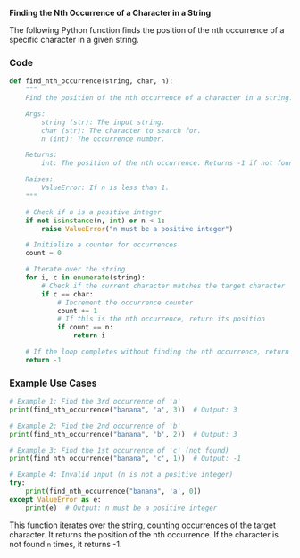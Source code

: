 **Finding the Nth Occurrence of a Character in a String**

The following Python function finds the position of the nth occurrence of a specific character in a given string.

### Code

```python
def find_nth_occurrence(string, char, n):
    """
    Find the position of the nth occurrence of a character in a string.

    Args:
        string (str): The input string.
        char (str): The character to search for.
        n (int): The occurrence number.

    Returns:
        int: The position of the nth occurrence. Returns -1 if not found.

    Raises:
        ValueError: If n is less than 1.
    """

    # Check if n is a positive integer
    if not isinstance(n, int) or n < 1:
        raise ValueError("n must be a positive integer")

    # Initialize a counter for occurrences
    count = 0

    # Iterate over the string
    for i, c in enumerate(string):
        # Check if the current character matches the target character
        if c == char:
            # Increment the occurrence counter
            count += 1
            # If this is the nth occurrence, return its position
            if count == n:
                return i

    # If the loop completes without finding the nth occurrence, return -1
    return -1
```

### Example Use Cases

```python
# Example 1: Find the 3rd occurrence of 'a'
print(find_nth_occurrence("banana", 'a', 3))  # Output: 3

# Example 2: Find the 2nd occurrence of 'b'
print(find_nth_occurrence("banana", 'b', 2))  # Output: 3

# Example 3: Find the 1st occurrence of 'c' (not found)
print(find_nth_occurrence("banana", 'c', 1))  # Output: -1

# Example 4: Invalid input (n is not a positive integer)
try:
    print(find_nth_occurrence("banana", 'a', 0))
except ValueError as e:
    print(e)  # Output: n must be a positive integer
```

This function iterates over the string, counting occurrences of the target character. It returns the position of the nth occurrence. If the character is not found `n` times, it returns -1.